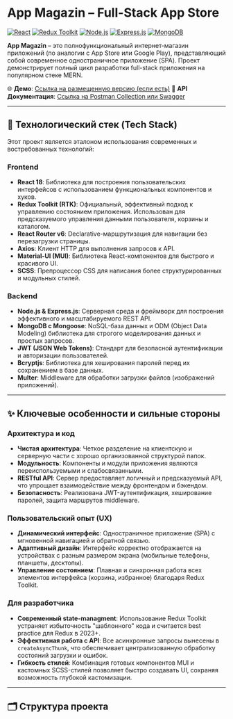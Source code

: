 # App Magazin – Full-Stack App Store

[![React](https://img.shields.io/badge/React-18.2-%2361DAFB?logo=react)](https://reactjs.org/)
[![Redux Toolkit](https://img.shields.io/badge/Redux_Toolkit-1.9-%23664FB3?logo=redux)](https://redux-toolkit.js.org/)
[![Node.js](https://img.shields.io/badge/Node.js-19.0-%23339933?logo=nodedotjs)](https://nodejs.org/)
[![Express.js](https://img.shields.io/badge/Express.js-4.18-%23000000?logo=express)](https://expressjs.org/)
[![MongoDB](https://img.shields.io/badge/MongoDB-6.0-%2347A248?logo=mongodb)](https://www.mongodb.com/)

**App Magazin** – это полнофункциональный интернет-магазин приложений (по аналогии с App Store или Google Play), представляющий собой современное одностраничное приложение (SPA). Проект демонстрирует полный цикл разработки full-stack приложения на популярном стеке MERN.

🌐 **Демо**: [Ссылка на размещенную версию (если есть)](https://your-demo-link.vercel.app)
📖 **API Документация**: [Ссылка на Postman Collection или Swagger](https://documenter.getpostman.com/view/your-doc-id)

---

## 🚀 Технологический стек (Tech Stack)

Этот проект является эталоном использования современных и востребованных технологий:

### Frontend
*   **React 18**: Библиотека для построения пользовательских интерфейсов с использованием функциональных компонентов и хуков.
*   **Redux Toolkit (RTK)**: Официальный, эффективный подход к управлению состоянием приложения. Использован для предсказуемого управления данными пользователя, корзины и каталогом.
*   **React Router v6**: Declarative-маршрутизация для навигации без перезагрузки страницы.
*   **Axios**: Клиент HTTP для выполнения запросов к API.
*   **Material-UI (MUI)**: Библиотека React-компонентов для быстрого и красивого UI.
*   **SCSS**: Препроцессор CSS для написания более структурированных и модульных стилей.

### Backend
*   **Node.js & Express.js**: Серверная среда и фреймворк для построения эффективного и масштабируемого REST API.
*   **MongoDB с Mongoose**: NoSQL-база данных и ODM (Object Data Modeling) библиотека для строгого моделирования данных и простых запросов.
*   **JWT (JSON Web Tokens)**: Стандарт для безопасной аутентификации и авторизации пользователей.
*   **Bcryptjs**: Библиотека для хеширования паролей перед их сохранением в базе данных.
*   **Multer**: Middleware для обработки загрузки файлов (изображений приложений).

---

## ✨ Ключевые особенности и сильные стороны

### Архитектура и код
*   **Чистая архитектура**: Четкое разделение на клиентскую и серверную части с хорошо организованной структурой папок.
*   **Модульность**: Компоненты и модули приложения являются переиспользуемыми и слабосвязанными.
*   **RESTful API**: Сервер предоставляет логичный и предсказуемый API, что упрощает взаимодействие между фронтендом и бэкендом.
*   **Безопасность**: Реализована JWT-аутентификация, хеширование паролей, защита маршрутов middleware.

### Пользовательский опыт (UX)
*   **Динамический интерфейс**: Одностраничное приложение (SPA) с мгновенной навигацией и обратной связью.
*   **Адаптивный дизайн**: Интерфейс корректно отображается на устройствах с разным размером экрана (мобильные телефоны, планшеты, десктопы).
*   **Управление состоянием**: Плавная и синхронная работа всех элементов интерфейса (корзина, избранное) благодаря Redux Toolkit.

### Для разработчика
*   **Современный state-managment**: Использование Redux Toolkit устраняет избыточность "шаблонного" кода и считается best practice для Redux в 2023+.
*   **Эффективная работа с API**: Все асинхронные запросы вынесены в `createAsyncThunk`, что обеспечивает централизованную обработку состояний загрузки и ошибок.
*   **Гибкость стилей**: Комбинация готовых компонентов MUI и кастомных SCSS-стилей позволяет быстро создавать UI, сохраняя возможность глубокой кастомизации.

---

## 🗂️ Структура проекта
